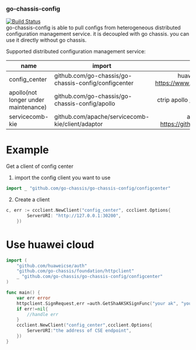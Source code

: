 ### go-chassis-config
[![Build Status](https://travis-ci.org/go-chassis/go-chassis-config.svg?branch=master)](https://travis-ci.org/go-chassis/go-chassis-config)  
go-chassis-config is able to pull configs from heterogeneous distributed configuration 
management service.
it is decoupled with go chassis. you can use it directly without go chassis.

Supported distributed configuration management service:

| name       | import                                         |description    |
|----------|----------|:-------------:|
|config_center                             |github.com/go-chassis/go-chassis-config/configcenter |huawei cloud CSE config center https://www.huaweicloud.com/product/cse.html |
|apollo(not longer under maintenance)      |github.com/go-chassis/go-chassis-config/apollo       |ctrip apollo https://github.com/ctripcorp/apollo |
|servicecomb-kie                           |github.com/apache/servicecomb-kie/client/adaptor              |apache servicecomb-kie https://github.com/apache/servicecomb-kie |

# Example
Get a client of config center

1. import the config client you want to use 
```go
import _ "github.com/go-chassis/go-chassis-config/configcenter"
```

2. Create a client 
```go
c, err := ccclient.NewClient("config_center", ccclient.Options{
		ServerURI: "http://127.0.0.1:30200",
	})
````

# Use huawei cloud 
```go
import (
	"github.com/huaweicse/auth"
	"github.com/go-chassis/foundation/httpclient"
	_ "github.com/go-chassis/go-chassis-config/configcenter"
)

func main() {
	var err error
	httpclient.SignRequest,err =auth.GetShaAKSKSignFunc("your ak", "your sk", "")
	if err!=nil{
        //handle err
	}
	ccclient.NewClient("config_center",ccclient.Options{
		ServerURI:"the address of CSE endpoint",
	})
}

```